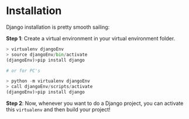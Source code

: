 # Installation

Django installation is pretty smooth sailing:

**Step 1**: Create a virtual environment in your virtual environment folder.

```python
> virtualenv djangoEnv
> source djangoEnv/bin/activate
(djangoEnv)>pip install django

# or for PC's

> python -m virtualenv djangoEnv
> call djangoEnv/scripts/activate
(djangoEnv)>pip install django

```

**Step 2**: Now, whenever you want to do a Django project, you can activate this `virtualenv` and then build your project!
